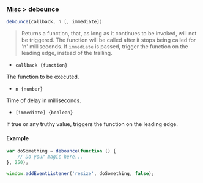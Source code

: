 ### [Misc](../) > debounce

```js
debounce(callback, n [, immediate])
```

> Returns a function, that, as long as it continues to be invoked, will not be triggered. The function will be called after it stops being called for
> 'n' milliseconds. If `immediate` is passed, trigger the function on the leading edge, instead of the trailing.

- <code>callback {function}</code>

The function to be executed.

- <code>n {number}</code>

Time of delay in milliseconds.

- <code>[immediate] {boolean}</code>

If true or any truthy value, triggers the function on the leading edge.

#### Example
```js
var doSomething = debounce(function () {
    // Do your magic here...
}, 250);

window.addEventListener('resize', doSomething, false);
```